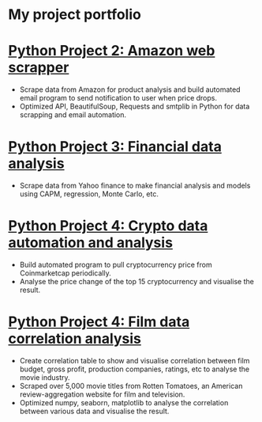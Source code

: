 # My project portfolio


# [Python Project 2: Amazon web scrapper](https://github.com/GISOGISO/Amazon-web-scrapper)
* Scrape data from Amazon for product analysis and build automated email program to send notification to user when price drops.
* Optimized API, BeautifulSoup, Requests and smtplib in Python for data scrapping and email automation.

# [Python Project 3: Financial data analysis](https://github.com/GISOGISO/Financial-data-analysis)
* Scrape data from Yahoo finance to make financial analysis and models using CAPM, regression, Monte Carlo, etc.

# [Python Project 4: Crypto data automation and analysis](https://github.com/GISOGISO/Crypto-data-automation-and-analysis)
* Build automated program to pull cryptocurrency price from Coinmarketcap periodically.
* Analyse the price change of the top 15 cryptocurrency and visualise the result.

# [Python Project 4: Film data correlation analysis](https://github.com/GISOGISO/Film-data-correlation-analysis)
* Create correlation table to show and visualise correlation between film budget, gross profit, production companies, ratings, etc to analyse the movie industry.
* Scraped over 5,000 movie titles from Rotten Tomatoes, an American review-aggregation website for film and television.
* Optimized numpy, seaborn, matplotlib to analyse the correlation between various data and visualise the result.




